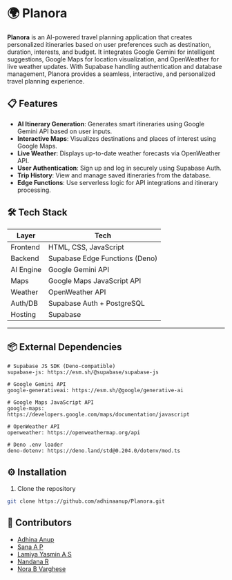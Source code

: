 # 🌍 Planora

**Planora** is an AI-powered travel planning application that creates personalized itineraries based on user preferences such as destination, duration, interests, and budget. It integrates Google Gemini for intelligent suggestions, Google Maps for location visualization, and OpenWeather for live weather updates. With Supabase handling authentication and database management, Planora provides a seamless, interactive, and personalized travel planning experience.

## 📋 Features

- **AI Itinerary Generation**: Generates smart itineraries using Google Gemini API based on user inputs.
- **Interactive Maps**: Visualizes destinations and places of interest using Google Maps.
- **Live Weather**: Displays up-to-date weather forecasts via OpenWeather API.
- **User Authentication**: Sign up and log in securely using Supabase Auth.
- **Trip History**: View and manage saved itineraries from the database.
- **Edge Functions**: Use serverless logic for API integrations and itinerary processing.


## 🛠️ Tech Stack

| Layer        | Tech                                 |
|--------------|--------------------------------------|
| Frontend     | HTML, CSS, JavaScript                |
| Backend      | Supabase Edge Functions (Deno)       |
| AI Engine    | Google Gemini API                    |
| Maps         | Google Maps JavaScript API           |
| Weather      | OpenWeather API                      |
| Auth/DB      | Supabase Auth + PostgreSQL           |
| Hosting      | Supabase                             |

---

## 📦 External Dependencies 

```text
# Supabase JS SDK (Deno-compatible)
supabase-js: https://esm.sh/@supabase/supabase-js

# Google Gemini API
google-generativeai: https://esm.sh/@google/generative-ai

# Google Maps JavaScript API
google-maps: https://developers.google.com/maps/documentation/javascript

# OpenWeather API
openweather: https://openweathermap.org/api

# Deno .env loader
deno-dotenv: https://deno.land/std@0.204.0/dotenv/mod.ts
```

## ⚙️ Installation

1. Clone the repository
```bash
git clone https://github.com/adhinaanup/Planora.git
```
## 👥 Contributors

- [Adhina Anup](https://github.com/adhinaanup)
- [Sana A P](https://github.com/sana-a-p)
- [Lamiya Yasmin A S](https://github.com/LAMIYA16)
- [Nandana R](https://github.com/NANDANAR22)
- [Nora B Varghese](https://github.com/this-is-nbv)

